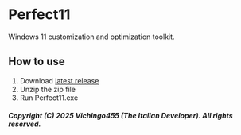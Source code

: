 # Perfect11
Windows 11 customization and optimization toolkit.

## How to use
1. Download [latest release](https://github.com/theitaliandeveloper/Perfect11/releases/latest)
2. Unzip the zip file
3. Run Perfect11.exe

##### Copyright (C) 2025 Vichingo455 (The Italian Developer). All rights reserved.